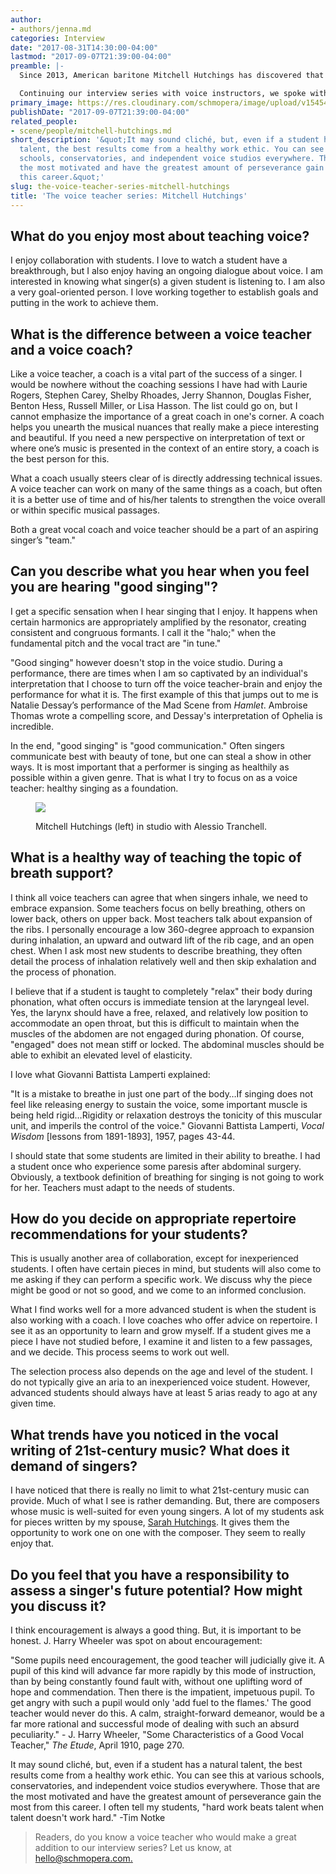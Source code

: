 ```yaml
---
author:
- authors/jenna.md
categories: Interview
date: "2017-08-31T14:30:00-04:00"
lastmod: "2017-09-07T21:39:00-04:00"
preamble: |-
  Since 2013, American baritone Mitchell Hutchings has discovered that "the success of my students was more important to me than my own." In his own singing career, he has sung the title roles in *Sweeney Todd: The Demon Barber of Fleet Street* and *Gianni Schicchi*, Michele in *Il tabarro*, Escamillo in *La tragédie de Carmen*, and Tarquinius in *The Rape of Lucretia*. Hutchings is a quarter-finalist for the [2018 GRAMMY Music Educator Award](https://www.grammy.com/recording-academy/press-release/197-quarterfinalists-announced-for-2018-music-educator-award), and he maintains a private studio in upstate New York.

  Continuing our interview series with voice instructors, we spoke with Hutchings about the teamwork between teacher and coach, and how he identifies "good singing".
primary_image: https://res.cloudinary.com/schmopera/image/upload/v1545409169/media/webhook-uploads/1504204317926/2017-08-31---Mitchell-Hutchings-Schmopera.jpg.jpg
publishDate: "2017-09-07T21:39:00-04:00"
related_people:
- scene/people/mitchell-hutchings.md
short_description: '&quot;It may sound cliché, but, even if a student has a natural
  talent, the best results come from a healthy work ethic. You can see this at various
  schools, conservatories, and independent voice studios everywhere. Those that are
  the most motivated and have the greatest amount of perseverance gain the most from
  this career.&quot;'
slug: the-voice-teacher-series-mitchell-hutchings
title: 'The voice teacher series: Mitchell Hutchings'
---
```


## What do you enjoy most about teaching voice?

I enjoy collaboration with students. I love to watch a student have a breakthrough, but I also enjoy having an ongoing dialogue about voice. I am interested in knowing what singer(s) a given student is listening to. I am also a very goal-oriented person. I love working together to establish goals and putting in the work to achieve them.

## What is the difference between a voice teacher and a voice coach?

Like a voice teacher, a coach is a vital part of the success of a singer. I would be nowhere without the coaching sessions I have had with Laurie Rogers, Stephen Carey, Shelby Rhoades, Jerry Shannon, Douglas Fisher, Benton Hess, Russell Miller, or Lisa Hasson. The list could go on, but I cannot emphasize the importance of a great coach in one's corner. A coach helps you unearth the musical nuances that really make a piece interesting and beautiful. If you need a new perspective on interpretation of text or where one’s music is presented in the context of an entire story, a coach is the best person for this.

What a coach usually steers clear of is directly addressing technical issues. A voice teacher can work on many of the same things as a coach, but often it is a better use of time and of his/her talents to strengthen the voice overall or within specific musical passages.

Both a great vocal coach and voice teacher should be a part of an aspiring singer’s "team."
 
## Can you describe what you hear when you feel you are hearing "good singing"?

I get a specific sensation when I hear singing that I enjoy. It happens when certain harmonics are appropriately amplified by the resonator, creating consistent and congruous formants. I call it the "halo;" when the fundamental pitch and the vocal tract are "in tune."

"Good singing" however doesn't stop in the voice studio. During a performance, there are times when I am so captivated by an individual's interpretation that I choose to turn off the voice teacher-brain and enjoy the performance for what it is. The first example of this that jumps out to me is Natalie Dessay’s performance of the Mad Scene from *Hamlet*. Ambroise Thomas wrote a compelling score, and Dessay's interpretation of Ophelia is incredible.

In the end, "good singing" is "good communication." Often singers communicate best with beauty of tone, but one can steal a show in other ways. It is most important that a performer is singing as healthily as possible within a given genre. That is what I try to focus on as a voice teacher: healthy singing as a foundation.

<figure data-type="image">

![](https://res.cloudinary.com/schmopera/image/upload/v1545409169/media/webhook-uploads/1504547848566/Mitchell%20Hutchings%20Voice%20Lessons%201%20.jpg.jpg)
<figcaption>Mitchell Hutchings (left) in studio with Alessio Tranchell.</figcaption>
</figure>
 
## What is a healthy way of teaching the topic of breath support?

I think all voice teachers can agree that when singers inhale, we need to embrace expansion. Some teachers focus on belly breathing, others on lower back, others on upper back. Most teachers talk about expansion of the ribs. I personally encourage a low 360-degree approach to expansion during inhalation, an upward and outward lift of the rib cage, and an open chest. When I ask most new students to describe breathing, they often detail the process of inhalation relatively well and then skip exhalation and the process of phonation.

I believe that if a student is taught to completely "relax" their body during phonation, what often occurs is immediate tension at the laryngeal level. Yes, the larynx should have a free, relaxed, and relatively low position to accommodate an open throat, but this is difficult to maintain when the muscles of the abdomen are not engaged during phonation. Of course, "engaged" does not mean stiff or locked. The abdominal muscles should be able to exhibit an elevated level of elasticity. 

I love what Giovanni Battista Lamperti explained:

"It is a mistake to breathe in just one part of the body…If singing does not feel like releasing energy to sustain the voice, some important muscle is being held rigid…Rigidity or relaxation destroys the tonicity of this muscular unit, and imperils the control of the voice." Giovanni Battista Lamperti, *Vocal Wisdom* [lessons from 1891-1893], 1957, pages 43-44.

I should state that some students are limited in their ability to breathe. I had a student once who experience some paresis after abdominal surgery. Obviously, a textbook definition of breathing for singing is not going to work for her. Teachers must adapt to the needs of students.
 
## How do you decide on appropriate repertoire recommendations for your students?

This is usually another area of collaboration, except for inexperienced students. I often have certain pieces in mind, but students will also come to me asking if they can perform a specific work. We discuss why the piece might be good or not so good, and we come to an informed conclusion.

What I find works well for a more advanced student is when the student is also working with a coach. I love coaches who offer advice on repertoire. I see it as an opportunity to learn and grow myself. If a student gives me a piece I have not studied before, I examine it and listen to a few passages, and we decide. This process seems to work out well.
                
The selection process also depends on the age and level of the student. I do not typically give an aria to an inexperienced voice student. However, advanced students should always have at least 5 arias ready to ago at any given time.

## What trends have you noticed in the vocal writing of 21st-century music? What does it demand of singers?

I have noticed that there is really no limit to what 21st-century music can provide. Much of what I see is rather demanding. But, there are composers whose music is well-suited for even young singers. A lot of my students ask for pieces written by my spouse, [Sarah Hutchings](http://www.sdhutchings.com/). It gives them the opportunity to work one on one with the composer. They seem to really enjoy that.

## Do you feel that you have a responsibility to assess a singer's future potential? How might you discuss it?

I think encouragement is always a good thing. But, it is important to be honest. J. Harry Wheeler was spot on about encouragement:

"Some pupils need encouragement, the good teacher will judicially give it. A pupil of this kind will advance far more rapidly by this mode of instruction, than by being constantly found fault with, without one uplifting word of hope and commendation. Then there is the impatient, impetuous pupil. To get angry with such a pupil would only 'add fuel to the flames.' The good teacher would never do this. A calm, straight-forward demeanor, would be a far more rational and successful mode of dealing with such an absurd peculiarity." - J. Harry Wheeler, "Some Characteristics of a Good Vocal Teacher," *The Etude*, April 1910, page 270.

It may sound cliché, but, even if a student has a natural talent, the best results come from a healthy work ethic. You can see this at various schools, conservatories, and independent voice studios everywhere. Those that are the most motivated and have the greatest amount of perseverance gain the most from this career. I often tell my students, "hard work beats talent when talent doesn't work hard." -Tim Notke

>Readers, do you know a voice teacher who would make a great addition to our interview series? Let us know, at [hello@schmopera.com.](mailto:hello@schmopera.com)
